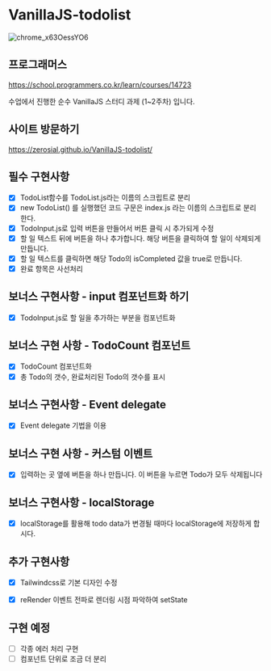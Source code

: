 # VanillaJS-todolist

![chrome_x63OessYO6](https://user-images.githubusercontent.com/97251710/192990763-7574123d-0866-4004-b62c-80bffd121a83.gif)

## 프로그래머스

https://school.programmers.co.kr/learn/courses/14723﻿

수업에서 진행한 순수 VanillaJS 스터디 과제 (1~2주차) 입니다.

## 사이트 방문하기

https://zerosial.github.io/VanillaJS-todolist/
 
## 필수 구현사항

- [x] TodoList함수를 TodoList.js라는 이름의 스크립트로 분리
- [x] new TodoList() 를 실행했던 코드 구문은 index.js 라는 이름의 스크립트로 분리한다.
- [x] TodoInput.js로  입력 버튼을 만들어서 버튼 클릭 시 추가되게 수정
- [x] 할 일 텍스트 뒤에 버튼을 하나 추가합니다. 해당 버튼을 클릭하여 할 일이 삭제되게 만듭니다.
- [x] 할 일 텍스트를 클릭하면 해당 Todo의 isCompleted 값을 true로 만듭니다.
- [x]  완료 항목은 사선처리

## 보너스 구현사항 - input 컴포넌트화 하기

- [x] TodoInput.js로 할 일을 추가하는 부분을 컴포넌트화

## 보너스 구현 사항 - TodoCount 컴포넌트

- [x] TodoCount 컴포넌트화
- [x] 총 Todo의 갯수, 완료처리된 Todo의 갯수를 표시

## 보너스 구현사항 - Event delegate

- [x] Event delegate 기법을 이용

## 보너스 구현 사항 - 커스텀 이벤트

- [x] 입력하는 곳 옆에 버튼을 하나 만듭니다. 이 버튼을 누르면 Todo가 모두 삭제됩니다

## 보너스 구현사항 - localStorage

- [x] localStorage를 활용해 todo data가 변경될 때마다 localStorage에 저장하게 합시다.


## 추가 구현사항

- [x] Tailwindcss로 기본 디자인 수정
- [x] reRender 이벤트 전파로 렌더링 시점 파악하여 setState


## 구현 예정
- [ ] 각종 에러 처리 구현
- [ ] 컴포넌트 단위로 조금 더 분리
